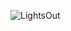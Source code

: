 ![LightsOut](https://raw.githubusercontent.com/Bszulc/LightsOut/241da91f3657e951063c5a64fff34061795170dd/result-screenshot.png)
